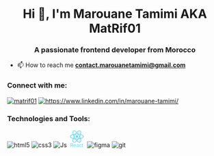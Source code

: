 <h1 align="center">Hi 👋, I'm Marouane Tamimi AKA MatRif01</h1>
<h3 align="center">A passionate frontend developer from Morocco</h3>

- 📫 How to reach me **contact.marouanetamimi@gmail.com**

<h3 align="left">Connect with me:</h3>
<p align="left">
<a href="https://twitter.com/matrif01" target="blank"><img align="center" src="https://upload.wikimedia.org/wikipedia/commons/c/ce/X_logo_2023.svg" alt="matrif01" height="30" width="40" /></a>
<a href="https://linkedin.com/in/marouane-tamimi/" target="blank"><img align="center" src="https://upload.wikimedia.org/wikipedia/commons/8/81/LinkedIn_icon.svg" alt="https://www.linkedin.com/in/marouane-tamimi/" height="30" width="40" /></a>
</p>

<h3 align="left">Technologies and Tools:</h3>
<p align="left"> <img src="https://upload.wikimedia.org/wikipedia/commons/6/61/HTML5_logo_and_wordmark.svg" alt="html5" width="40" height="40"/> <img src="https://upload.wikimedia.org/wikipedia/commons/d/d5/CSS3_logo_and_wordmark.svg?uselang=fr" alt="css3" width="40" height="40"/> <img src="https://upload.wikimedia.org/wikipedia/commons/9/99/Unofficial_JavaScript_logo_2.svg" alt="Js" width="40" height="40"/> <img src="https://raw.githubusercontent.com/devicons/devicon/master/icons/react/react-original-wordmark.svg" alt="react" width="40" height="40"/> <img src="https://www.vectorlogo.zone/logos/figma/figma-icon.svg" alt="figma" width="40" height="40"/>  <img src="https://www.vectorlogo.zone/logos/git-scm/git-scm-icon.svg" alt="git" width="40" height="40"/> </p>
